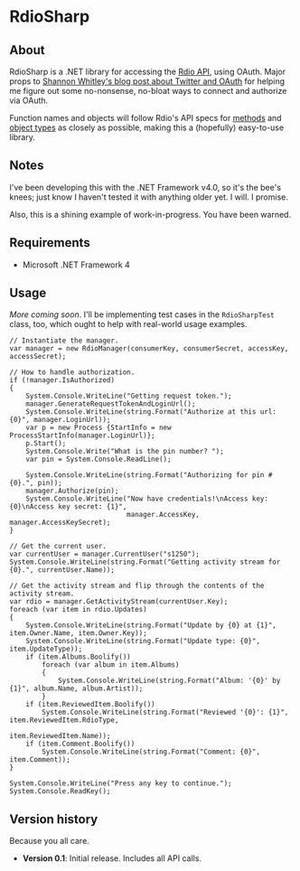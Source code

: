 # RdioSharp

## About

RdioSharp is a .NET library for accessing the [Rdio API](http://developer.rdio.com/), using OAuth. Major props to [Shannon Whitley's blog post about Twitter and OAuth](http://goo.gl/WdHzi) for helping me figure out some no-nonsense, no-bloat ways to connect and authorize via OAuth.

Function names and objects will follow Rdio's API specs for [methods](http://developer.rdio.com/docs/read/rest/methods) and [object types](http://developer.rdio.com/docs/read/rest/types) as closely as possible, making this a (hopefully) easy-to-use library.

## Notes

I've been developing this with the .NET Framework v4.0, so it's the bee's knees; just know I haven't tested it with anything older yet. I will. I promise.

Also, this is a shining example of work-in-progress. You have been warned.

## Requirements

 * Microsoft .NET Framework 4

## Usage

*More coming soon*. I'll be implementing test cases in the `RdioSharpTest` class, too, which ought to help with real-world usage examples.

    // Instantiate the manager.
    var manager = new RdioManager(consumerKey, consumerSecret, accessKey, accessSecret);
    
    // How to handle authorization.
    if (!manager.IsAuthorized)
    {
        System.Console.WriteLine("Getting request token.");
        manager.GenerateRequestTokenAndLoginUrl();
        System.Console.WriteLine(string.Format("Authorize at this url: {0}", manager.LoginUrl));
        var p = new Process {StartInfo = new ProcessStartInfo(manager.LoginUrl)};
        p.Start();
        System.Console.Write("What is the pin number? ");
        var pin = System.Console.ReadLine();
        
        System.Console.WriteLine(string.Format("Authorizing for pin # {0}.", pin));
        manager.Authorize(pin);
        System.Console.WriteLine("Now have credentials!\nAccess key: {0}\nAccess key secret: {1}",
                                 manager.AccessKey, manager.AccessKeySecret);
    }
    
    // Get the current user.
    var currentUser = manager.CurrentUser("s1250");
    System.Console.WriteLine(string.Format("Getting activity stream for {0}.", currentUser.Name));
    
    // Get the activity stream and flip through the contents of the activity stream.
    var rdio = manager.GetActivityStream(currentUser.Key);
    foreach (var item in rdio.Updates)
    {
        System.Console.WriteLine(string.Format("Update by {0} at {1}", item.Owner.Name, item.Owner.Key));
        System.Console.WriteLine(string.Format("Update type: {0}", item.UpdateType));
        if (item.Albums.Boolify())
            foreach (var album in item.Albums)
            {
                System.Console.WriteLine(string.Format("Album: '{0}' by {1}", album.Name, album.Artist));
            }
        if (item.ReviewedItem.Boolify())
            System.Console.WriteLine(string.Format("Reviewed '{0}': {1}", item.ReviewedItem.RdioType,
                                                   item.ReviewedItem.Name));
        if (item.Comment.Boolify())
            System.Console.WriteLine(string.Format("Comment: {0}", item.Comment));
    }
    
    System.Console.WriteLine("Press any key to continue.");
    System.Console.ReadKey();
	
## Version history

Because you all care.

 * **Version 0.1**: Initial release. Includes all API calls.